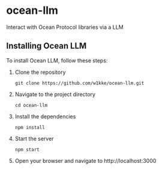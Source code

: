 # ocean-llm
Interact with Ocean Protocol libraries via a LLM

## Installing Ocean LLM

To install Ocean LLM, follow these steps:

1. Clone the repository
   ```
   git clone https://github.com/w1kke/ocean-llm.git
   ```
2. Navigate to the project directory
   ```
   cd ocean-llm
   ```
3. Install the dependencies
   ```
   npm install
   ```
4. Start the server
   ```
   npm start
   ```
5. Open your browser and navigate to http://localhost:3000